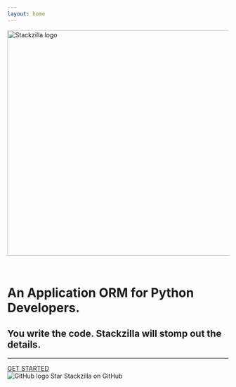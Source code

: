 ```yaml
---
layout: home
---
```


<div class="container text-center">
    <a href="/">
        <img src='{{ "/assets/images/zilla_and_blocks_with_text.png" | relative_url }}' alt="Stackzilla logo" style="margin-bottom: 2em;" width="512">
    </a>
    <h1 class="display-3">An Application ORM for Python Developers.</h1>
    <h2 class="lead">You write the code. Stackzilla will stomp out the details.</h2>
    <hr/>
    <div class="row align-items-center">
        <div class="col">
            <a href="https://github.com/Stackzilla/stackzilla/discussions" class="btn btn-outline-success" role="button">
                GET STARTED
            </a>
        </div>
        <div class="col">
            <img src='{{ "/assets/images/github/GitHub-Mark-32px.png" | relative_url }}' alt="GitHub logo">
            <span class="h4 align-middle">
                <a href="https://github.com/Stackzilla/stackzilla/" style="text-decoration: none;">
                    Star Stackzilla on GitHub
                </a>
            </span>
        </div>
    </div>

</div>
